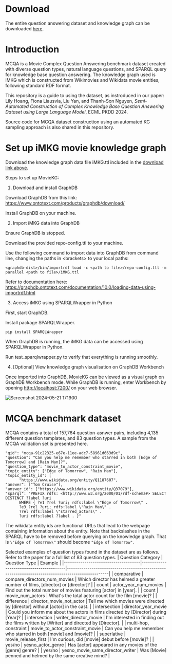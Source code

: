 # Download
The entire question answering dataset and knowledge graph can be downloaded [here](https://drive.google.com/drive/folders/1q9ww9iSM52V5kGaFXw3q8-6cjCDP7YMq?usp=sharing).

# Introduction
MCQA is a Movie Complex Question Answering benchmark dataset created with diverse question types, natural language questions, and SPARQL query for knowledge base question answering. The knowledge graph used is iMKG which is constructed from Wikimovies and Wikidata movie entities, following standard RDF format.

This repository is a guide to using the dataset, as instroduced in our paper: Lily Hoang, Fiona Liausvia, Liu Yan, and Thanh-Son Nguyen, *Semi-Automated Construction of Complex Knowledge Base Question Answering Dataset using Large Language Model*, ECML PKDD 2024.

Source code for MCQA dataset construction using an automated KG sampling approach is also shared in this repository.

# Set up iMKG movie knowledge graph
Download the knowledge graph data file iMKG.ttl included in the [download link above](https://drive.google.com/drive/folders/1q9ww9iSM52V5kGaFXw3q8-6cjCDP7YMq?usp=sharing).

Steps to set up MovieKG:
1. Download and install GraphDB

Download GraphDB from this link: https://www.ontotext.com/products/graphdb/download/

Install GraphDB on your machine.

2. Import iMKG data into GraphDB

Ensure GraphDB is stopped.

Download the provided repo-config.ttl to your machine.

Use the following command to import data into GraphDB from command line, changing the paths in \<brackets\> to your local paths:

```
<graphdb-dist>/bin/importrdf load -c <path to file>/repo-config.ttl -m parallel <path to file>/iMKG.ttl
```

Refer to documentation here: https://graphdb.ontotext.com/documentation/10.0/loading-data-using-importrdf.html

3. Access iMKG using SPARQLWrapper in Python

First, start GraphDB.

Install package SPARQLWrapper.

```
pip install SPARQLWrapper
```


When GraphDB is running, the iMKG data can be accessed using SPARQLWrapper in Python. 

Run test_sparqlwrapper.py to verify that everything is running smoothly.

4. [Optional] View knowledge graph visualisation on GraphDB Workbench

Once imported into GraphDB, MovieKG can be viewed as a visual graph on GraphDB Workbench mode. While GraphDB is running, enter Workbench by opening <http://localhost:7200/> on your web browser.

![Screenshot 2024-05-21 171900](https://github.com/lilyhoanghg/MCQA/assets/30521679/8e869a8a-5686-4c54-a4f4-d864432d86ce)

# MCQA benchmark dataset
MCQA contains a total of 157,764 question-asnwer pairs, including 4,135 different question templates, and 83 question types. A sample from the MCQA validation set is presented here.
```
"qid": "mcqa-91c22325-e67e-11ee-adc7-58961d663d9c",
"question": "Can you help me remember who starred in both [Edge of Tomorrow] and [Rain Man]?",
"question_type": "movie_to_actor_constraint_movie",
"topic_entity": ["Edge of Tomorrow", "Rain Man"],
"topic_entity_id": [
      "https://www.wikidata.org/entity/Q1187607",
"answer": ["Tom Cruise"],
"answer_id": ["https://www.wikidata.org/entity/Q37079"],
"sparql": "PREFIX rdfs: <http://www.w3.org/2000/01/rdf-schema#> SELECT DISTINCT ?label ?uri
      WHERE { ?e1 ?rel ?uri; rdfs:label \"Edge of Tomorrow\" .
      ?e3 ?rel ?uri; rdfs:label \"Rain Man\" .
      ?rel rdfs:label \"starred_actors\" .
      ?uri rdfs:label ?label . }"
```
The wikidata entity ids are functional URLs that lead to the webpage containing information about the entity. Note that backslashes in the SPARQL have to be removed before querying on the knowledge graph. That is ```\"Edge of Tomorrow\"``` should become ```"Edge of Tomorrow"```.

Selected examples of question types found in the dataset are as follows. Refer to the paper for a full list of 83 question types.
|     Question     Category           |     Question Type                       |     Example                                                                                      |
|-------------------------------------|-----------------------------------------|--------------------------------------------------------------------------------------------------|
|     comparative                     |     compare_directors_num_movies        |     Which director has helmed a greater number of films,   [director] or [director]?             |
|     count                           |     actor_year_num_movies               |     Find out the total number of movies featuring [actor] in   [year].                           |
|     count                           |     movie_num_actors                    |     What's the total actor count for the film [movie]?                                           |
|     difference                      |     director_movie_not_actor            |     Tell me which movies were directed by [director] without   [actor] in the cast.              |
|     intersection    |     director_year_movie                 |     Could you inform me about the actors in films directed by   [Director] during [Year]?        |
|     intersection    |     writer_director_movie               |     I'm interested in finding out the films written by [Writer]   and directed by [Director].    |
|     multi-hop, constraint                       |     movie_to_actor_constraint_movie     |     Can you help me remember who starred in both [movie] and [movie]?                            |
|     superlative                     |     movie_release_first                 |     I'm curious, did [movie] debut before [movie]?                                               |
|     yes/no                          |     yesno_actor_genre                   |     Has [actor] appeared in any movies of the [genre] genre?                                     |
|     yes/no                          |     yesno_movie_same_director_writer    |     Was [Movie] penned and helmed by the same creative mind?                                     |
